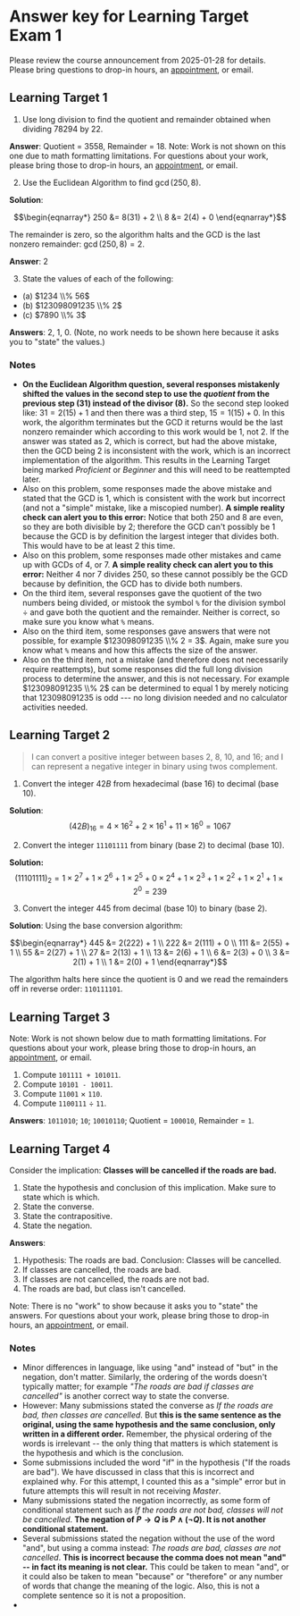 # Answer key for Learning Target Exam 1

Please review the course announcement from 2025-01-28 for details. Please bring questions to drop-in hours, an [appointment](http://calendly.com/robert-talbert), or email. 

## Learning Target 1

1. Use long division to find the quotient and remainder obtained when dividing $78294$ by $22$.

**Answer**: Quotient = 3558, Remainder = 18. Note: Work is not shown on this one due to math formatting limitations. For questions about your work, please bring those to drop-in hours, an [appointment](http://calendly.com/robert-talbert), or email. 



2. Use the Euclidean Algorithm to find $\gcd(250, 8)$. 

**Solution**: 

$$\begin{eqnarray*}
250 &= 8(31) + 2 \\
8 &= 2(4) + 0
\end{eqnarray*}$$

The remainder is zero, so the algorithm halts and the GCD is the last nonzero remainder: $\gcd(250,8) = 2$. 


**Answer**: 2

3. State the values of each of the following: 

- (a) $1234  \\% 56$ 
- (b) $123098091235 \\% 2$
- (c) $7890 \\% 3$

**Answers**: 2, 1, 0. (Note, no work needs to be shown here because it asks you to "state" the values.) 

### Notes 

- **On the Euclidean Algorithm question, several responses mistakenly shifted the values in the second step to use the *quotient* from the previous step (31) instead of the divisor (8).** So the second step looked like: $31 = 2(15) + 1$ and then there was a third step, $15 = 1(15) + 0$. In this work, the algorithm terminates but the GCD it returns would be the last nonzero remainder which according to this work would be 1, not 2. If the answer was stated as 2, which is correct, but had the above mistake, then the GCD being 2 is inconsistent with the work, which is an incorrect implementation of the algorithm. This results in the Learning Target being marked *Proficient* or *Beginner* and this will need to be reattempted later. 
- Also on this problem, some responses made the above mistake and stated that the GCD is 1, which is consistent with the work but incorrect (and not a "simple" mistake, like a miscopied number). **A simple reality check can alert you to this error:** Notice that both 250 and 8 are even, so they are both divisible by 2; therefore the GCD can't possibly be 1 because the GCD is by definition the largest integer that divides both. This would have to be at least 2 this time. 
- Also on this problem, some responses made other mistakes and came up with GCDs of 4, or 7. **A simple reality check can alert you to this error:** Neither 4 nor 7 divides 250, so these cannot possibly be the GCD because by definition, the GCD has to divide both numbers. 
- On the third item, several responses gave the quotient of the two numbers being divided, or mistook the symbol `%` for the division symbol $\div$ and gave both the quotient and the remainder. Neither is correct, so make sure you know what `%` means. 
- Also on the third item, some responses gave answers that were not possible, for example $123098091235 \\% 2 = 3$. Again, make sure you know what `%` means and how this affects the size of the answer. 
- Also on the third item, not a mistake (and therefore does not necessarily require reattempts), but some responses did the full long division process to determine the answer, and this is not necessary. For example $123098091235 \\% 2$ can be determined to equal 1 by merely noticing that $123098091235$ is odd --- no long division needed and no calculator activities needed. 


## Learning Target 2

>I can convert a positive integer between bases 2, 8, 10, and 16; and I can represent a negative integer in binary using twos complement.

1. Convert the integer $42B$ from hexadecimal (base 16) to decimal (base 10). 

**Solution**: 
$$(42B)_{16} = 4 \times 16^2 + 2 \times 16^1 + 11 \times 16^0 = 1067$$


2. Convert the integer `11101111` from binary (base 2) to decimal (base 10). 

**Solution:** 
$$(11101111)_2 = 1 \times 2^7 + 1 \times 2^6 + 1 \times 2^5 + 0 \times 2^4 + 1 \times 2^3 + 1 \times 2^2 + 1 \times 2^1 + 1 \times 2^0 = 239$$

3. Convert the integer 445 from decimal (base 10) to binary (base 2). 

**Solution**: Using the base conversion algorithm: 

$$\begin{eqnarray*}
445 &= 2(222) + 1 \\
222 &= 2(111) + 0 \\
111 &= 2(55) + 1 \\ 
55 &= 2(27) + 1 \\
27 &= 2(13) + 1 \\
13 &= 2(6) + 1 \\
6 &= 2(3) + 0 \\
3 &= 2(1) + 1 \\
1 &= 2(0) + 1
\end{eqnarray*}$$

The algorithm halts here since the quotient is $0$ and we read the remainders off in reverse order: `110111101`. 


## Learning Target 3

Note: Work is not shown below due to math formatting limitations. For questions about your work, please bring those to drop-in hours, an [appointment](http://calendly.com/robert-talbert), or email. 

1. Compute `101111 + 101011`.
2. Compute `10101 - 10011`. 
3. Compute `11001` $\times$ `110`. 
4. Compute `1100111` $\div$ `11`. 

**Answers**: `1011010`; `10`; `10010110`; Quotient = `100010`, Remainder = `1`. 


## Learning Target 4

Consider the implication: **Classes will be cancelled if the roads are bad.** 

1. State the hypothesis and conclusion of this implication. Make sure to state which is which. 
2. State the converse. 
3. State the contrapositive. 
4. State the negation. 

**Answers**: 
1. Hypothesis: The roads are bad. Conclusion: Classes will be cancelled. 
2. If classes are cancelled, the roads are bad. 
3. If classes are not cancelled, the roads are not bad. 
4. The roads are bad, but class isn't cancelled. 

Note: There is no "work" to show because it asks you to "state" the answers. For questions about your work, please bring those to drop-in hours, an [appointment](http://calendly.com/robert-talbert), or email. 

### Notes

- Minor differences in language, like using "and" instead of "but" in the negation, don't matter. Similarly, the ordering of the words doesn't typically matter; for example *"The roads are bad if classes are cancelled"* is another correct way to state the converse.
- However: Many submissions stated the converse as *If the roads are bad, then classes are cancelled*. But **this is the same sentence as the original, using the same hypothesis and the same conclusion, only written in a different order.** Remember, the physical ordering of the words is irrelevant -- the only thing that matters is which statement is the hypothesis and which is the conclusion. 
- Some submissions included the word "if" in the hypothesis ("If the roads are bad"). We have discussed in class that this is incorrect and explained why. For this attempt, I counted this as a "simple" error but in future attempts this will result in not receiving *Master*.  
- Many submissions stated the negation incorrectly, as some form of conditional statement such as *If the roads are not bad, classes will not be cancelled*. **The negation of $P \rightarrow Q$ is $P \wedge (\neg Q)$. It is not another conditional statement.** 
- Several submissions stated the negation without the use of the word "and", but using a comma instead: *The roads are bad, classes are not cancelled*. **This is incorrect because the comma does not mean "and" -- in fact its meaning is not clear.** This could be taken to mean "and", or it could also be taken to mean "because" or "therefore" or any number of words that change the meaning of the logic. Also, this is not a complete sentence so it is not a proposition. 
- 